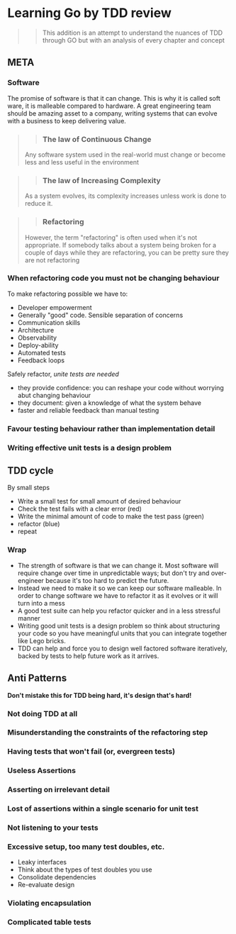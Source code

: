 # Learning Go by TDD review

>> This addition is an attempt to understand the nuances of TDD through GO but with an analysis of every chapter and concept

## META

### Software

The promise of software is that it can change. This is why it is called soft ware, it is malleable compared to hardware.
A great engineering team should be amazing asset to a company, writing systems that can evolve with a business to keep 
delivering value.

>> ### The law of Continuous Change
> Any software system used in the real-world must change or become less and less useful in the environment

>> ### The law of Increasing Complexity
> As a system evolves, its complexity increases unless work is done to reduce it.

>> ### Refactoring
> However, the term "refactoring" is often used when it's not appropriate. If somebody talks about a system being broken
> for a couple of days while they are refactoring, you can be pretty sure they are not refactoring

### __When refactoring code you must not be changing behaviour__
To make refactoring possible we have to:
* Developer empowerment
* Generally "good" code. Sensible separation of concerns
* Communication skills
* Architecture
* Observability
* Deploy-ability
* Automated tests
* Feedback loops

Safely refactor, _unite tests are needed_
* they provide confidence: you can reshape your code without worrying abut changing behaviour
* they document: given a knowledge of what the system behave 
* faster and reliable feedback than manual testing

### __Favour testing behaviour rather than implementation detail__
### __Writing effective unit tests is a design problem__

## TDD cycle
By small steps
* Write a small test for small amount of desired behaviour
* Check the test fails with a clear error (red)
* Write the minimal amount of code to make the test pass (green)
* refactor (blue)
* repeat

### Wrap
* The strength of software is that we can change it. Most software will require change over time in unpredictable ways; but don't try and over-engineer because it's too hard to predict the future.
* Instead we need to make it so we can keep our software malleable. In order to change software we have to refactor it as it evolves or it will turn into a mess
* A good test suite can help you refactor quicker and in a less stressful manner
* Writing good unit tests is a design problem so think about structuring your code so you have meaningful units that you can integrate together like Lego bricks.
* TDD can help and force you to design well factored software iteratively, backed by tests to help future work as it arrives.

## Anti Patterns
__Don't mistake this for TDD being hard, it's design that's hard!__


### Not doing TDD at all

### Misunderstanding the constraints of the refactoring step

### Having tests that won't fail (or, evergreen tests)

### Useless Assertions

### Asserting on irrelevant detail

### Lost of assertions within a single scenario for unit test

### Not listening to your tests

### Excessive setup, too many test doubles, etc.

* Leaky interfaces
* Think about the types of test doubles you use
* Consolidate dependencies
* Re-evaluate design

### Violating encapsulation

### Complicated table tests




